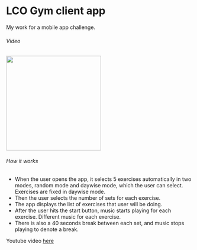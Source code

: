 # LCO Gym client app
My work for a mobile app challenge.

###### Video
<img src="https://github.com/anirudhabhurke/gymclient/blob/master/assets/video.gif" width="256" />


###### How it works
- When the user opens the app, it selects 5 exercises automatically in two modes, random mode and daywise mode, which the user can select. Exercises are fixed in daywise mode.
- Then the user selects the number of sets for each exercise.
- The app displays the list of exercises that user will be doing.
- After the user hits the start button, music starts playing for each exercise. Different music for each exercise.
- There is also a 40 seconds break between each set, and music stops playing to denote a break.

Youtube video [here](https://youtu.be/VFrKjhcTAzE)
